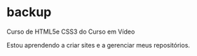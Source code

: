 # backup

Curso de HTML5e CSS3 do Curso em Vídeo

Estou aprendendo a criar sites e a gerenciar meus repositórios.

